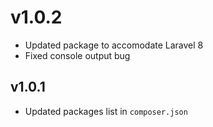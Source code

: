 # v1.0.2

- Updated package to accomodate Laravel 8
- Fixed console output bug

## v1.0.1

- Updated packages list in `composer.json`
